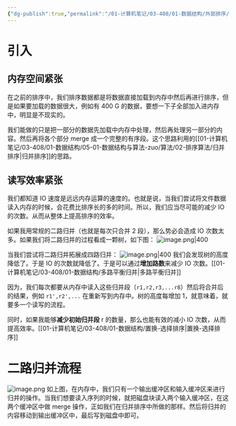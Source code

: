 ```yaml
---
{"dg-publish":true,"permalink":"/01-计算机笔记/03-408/01-数据结构/外部排序/","tags":["personal/blog","algorithm/sorting","概念"]}
---
```


# 引入
## 内存空间紧张
在之前的排序中，我们排序数据都是将数据直接加载到内存中然后再进行排序，但是如果要加载的数据很大，例如有 400 G 的数据，要想一下子全部加入进内存中，明显是不现实的。

我们能做的只是把一部分的数据先加载中内存中处理，然后再处理另一部分的内容。然后再将各个部分 merge 成一个完整的有序段。这个思路利用的[[01-计算机笔记/03-408/01-数据结构/05-01-数据结构与算法-zuo/算法/02-排序算法/归并排序\|归并排序]]的思路。

## 读写效率紧张
我们都知道 IO 速度是远远内存运算的速度的。也就是说，当我们尝试将文件数据读入内存的时候，会花费比排序长的多的时间。所以，我们应当尽可能的减少 IO 的次数。从而从整体上提高排序的效率。

如果我用常规的二路归并（也就是每次只合并 2 段），那么势必会造成 IO 次数太多。如果我们将二路归并的过程看成一颗树，如下图：
![image.png|400](https://yelanyanyu-img-bed.oss-cn-hangzhou.aliyuncs.com/img/blog/2024/05/20240518105757.png)

当我们尝试将二路归并拓展成四路归并：
![image.png|400](https://yelanyanyu-img-bed.oss-cn-hangzhou.aliyuncs.com/img/blog/2024/05/20240518105826.png)
我们会发现树的高度降低了。于是 IO 的次数就降低了。于是可以通过**增加路数**来减少 IO 次数。[[01-计算机笔记/03-408/01-数据结构/多路平衡归并\|多路平衡归并]]

因为，我们每次都要从内存中读入这些归并段（`r1,r2,r3,...r8`）然后将合并后的结果，例如 `r1',r2',...` 在重新写到内存中。树的高度每增加 1，就意味着，就要多一个读写的流程。

同时，如果我能够**减少初始归并段** r 的数量，那么也能有效的减小 IO 次数，从而提高效率。[[01-计算机笔记/03-408/01-数据结构/置换-选择排序\|置换-选择排序]]


# 二路归并流程
![image.png](https://yelanyanyu-img-bed.oss-cn-hangzhou.aliyuncs.com/img/blog/2024/05/20240518153754.png)
如上图，在内存中，我们只有一个输出缓冲区和输入缓冲区来进行归并的操作。当我们想要读入序列的时候，就把磁盘块读入两个输入缓冲区，在这两个缓冲区中做 merge 操作，正如我们在归并排序中所做的那样。然后将归并的内容移动到输出缓冲区中，最后写到磁盘中即可。
